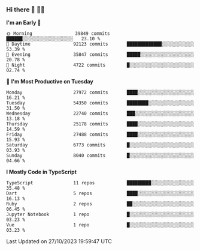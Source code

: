 ### Hi there 👋 🧑‍💻



<!--START_SECTION:waka-->
**I'm an Early 🐤** 

```text
🌞 Morning                39849 commits       ██████░░░░░░░░░░░░░░░░░░░   23.10 % 
🌆 Daytime                92123 commits       █████████████░░░░░░░░░░░░   53.39 % 
🌃 Evening                35847 commits       █████░░░░░░░░░░░░░░░░░░░░   20.78 % 
🌙 Night                  4722 commits        █░░░░░░░░░░░░░░░░░░░░░░░░   02.74 % 
```
📅 **I'm Most Productive on Tuesday** 

```text
Monday                   27972 commits       ████░░░░░░░░░░░░░░░░░░░░░   16.21 % 
Tuesday                  54350 commits       ████████░░░░░░░░░░░░░░░░░   31.50 % 
Wednesday                22740 commits       ███░░░░░░░░░░░░░░░░░░░░░░   13.18 % 
Thursday                 25178 commits       ████░░░░░░░░░░░░░░░░░░░░░   14.59 % 
Friday                   27488 commits       ████░░░░░░░░░░░░░░░░░░░░░   15.93 % 
Saturday                 6773 commits        █░░░░░░░░░░░░░░░░░░░░░░░░   03.93 % 
Sunday                   8040 commits        █░░░░░░░░░░░░░░░░░░░░░░░░   04.66 % 
```


**I Mostly Code in TypeScript** 

```text
TypeScript               11 repos            █████████░░░░░░░░░░░░░░░░   35.48 % 
Dart                     5 repos             ████░░░░░░░░░░░░░░░░░░░░░   16.13 % 
Ruby                     2 repos             ██░░░░░░░░░░░░░░░░░░░░░░░   06.45 % 
Jupyter Notebook         1 repo              █░░░░░░░░░░░░░░░░░░░░░░░░   03.23 % 
Vue                      1 repo              █░░░░░░░░░░░░░░░░░░░░░░░░   03.23 % 
```




 Last Updated on 27/10/2023 19:59:47 UTC
<!--END_SECTION:waka-->


